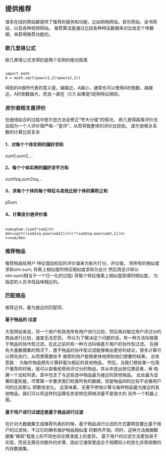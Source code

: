 ## 提供推荐
很多在线的网站都提供了推荐的服务和功能，比如购物网站，音乐网站，读书网站，以及各种视频网站。
推荐算法是通过比较各种特征数据来对比给定个体数据，来获得推荐功能的。

### 欧几里得公式
欧几里得公式求得的是两个实例的绝对距离
<pre><code>
import math
A = math.sqrt(pow(x1,2)+pow(x2,2))
</code></pre>
得到的A值所代表的意义是，越接近，A越小，通常也可以使用A的倒数，越接近，A的倒数越大，而且一直在（0,1]
如果是1说明特征相同。
### 皮尔逊相关度评价
在曲线拟合的过程中皮尔逊方法会修正“夸大分值”的情况。
欧几里得距离评价法会因为一个人评价很严格--“差评”，从而导致整体的评价比较低。
皮尔逊相关系数的计算比较复杂
#### 1、对每个个体实例的偏好求和
sum1,sum2,...
#### 2、每个个体实例的偏好求平方和
sum1sq,sum2sq,...
#### 3、求每个个体的每个特征与其他比较个体的乘积之和
pSum
#### 4、计算皮尔逊评价值
<pre><code>
num=pSum-(sum1*sum2/n)
den=sqrt((sum1sq-pow(sum12)/n)\*(sum2sq-pow(sum2,2)/n)
r=num/den
</code></pre>


### 推荐物品
推荐物品给用户
特征值加权后的评价值来为影片打分，评论值。
将所有的相似度求和sim.sum;
将乘上相似度的特征相似度求和为总计
然后用总计除以sim.sum(相当于一个归一化的过程)
将每个特征值乘上相似度获得的相似度。
为指定的人员寻找品味相近的。
### 匹配商品
推荐近邻，最为接近的匹配项。
#### 基于物品的 过滤
大型网站来说，将一个用户和其他所有用户进行比较，然后再对每位用户评过分的商品进行比较，速度无法忍受。
所以为了解决这个问题的话，有一种方法叫做基于物品的协作型过滤。在此之前的有一种方法叫做基于用户的协作型过滤。
在拥有大量数据集的情况下，基于物品的协作型过滤能够做出更好的结论，很多计算可以预先执行，从而使需要给予
推荐的用户能够更快地得到他们想要的结果。
总体思路：
  为每件物品预先计算好最为相近的其他物品。
  然后，当我们想给某一位用户推荐的时候，就可以查看他曾经评过分的物品，并从中选出排位靠前者，再
  构建一个加权列表，其中包含了与这些选中物品最为接近的其他物品。
  此处最为显著的差别是，尽管第一步要求我们检查所有的数据，但是物品间的比较不会像用户间的比较那么
  频繁地变化。
  这意味着，无需不停地计算与每样物品最为接近的其他物品，我们可以将这样的运算任务安排在网络流量不是很大的
  另外一个机器上面。
#### 基于用户进行过滤还是基于商品进行过滤
在针对大数据集生成推荐列表的时候，基于物品进行过滤的方式要明显要比基于用户的过滤快，不过它的确有维护物品相似度
的额外开销。同时，这种方法根据数据集”稀疏”程度上的不同也存在精准度上的差异。
基于用户的过滤方法更加易于实现，而且无需任何额外的步骤，因此它通常更适合于规模较小的变化非常频繁的内存数据集。

